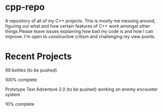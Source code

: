 # cpp-repo
A repository of all of my C++ projects. This is mostly me messing around, figuring out what and how certain features of C++ work amongst other things
Please leave issues explaining how bad my code is and how I can improve. I'm open to constructive critism and challenging my view points.

# Recent Projects


99 bottles (to be pushed)

100% complete 


Prototype Text Adventure 2.0 (to be pushed)
working on enemy encounter system

10% complete
